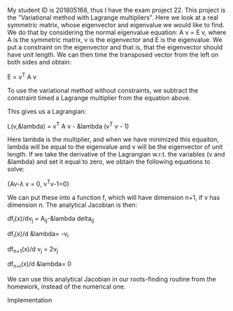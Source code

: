 My student ID is 201805168, thus I have the exam project 22. 
This project is the "Variational method with Lagrange multipliers".
Here we look at a real symmetric matrix, whose eigenvector and eigenvalue we would like to find.
We do that by considering the normal eigenvalue equation:
A v = E v, where A is the symmetric matrix, v is the eigenvector and E is the eigenvalue.
We put a constraint on the eigenvector and that is, that the eigenvector should have unit length.
We can then time the transposed vector from the left on both sides and obtain:

E = v<sup>T</sup> A v

To use the variational method without constraints, we subtract the constraint timed a Lagrange multiplier from the equation above.

This gives us a Lagrangian:

L(v,&lambda) = v<sup>T</sup> A v - &lambda (v<sup>T</sup> v - 1)

Here lambda is the multiplier, and when we have minimized this equaiton, lambda will be equal to the eigenvalue and v will be the eigenvector of unit length. 
If we take the derivative of the Lagrangian w.r.t. the variables (v and &lambda) and set it equal to zero, we obtain the following equations to solve:

{Av-$\lambda$ v = 0, v<sup>T</sup>v-1=0}

We can put these into a function f, which will have dimension n+1, if v has dimension n.
The analytical Jacobian is then:

df<sub>i</sub>(x)/dv<sub>j</sub> = A<sub>ij</sub>-&lambda delta<sub>ij</sub>

df<sub>i</sub>(x)/d &lambda= -v<sub>i</sub>

df<sub>n+1</sub>(x)/d v<sub>j</sub> = 2v<sub>j</sub>

df<sub>n+i</sub>(x)/d &lambda= 0

We can use this analytical Jacobian in our roots-finding routine from the homework, instead of the numerical one.

Implementation


